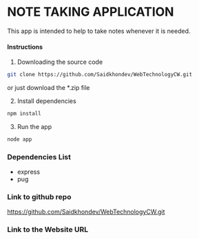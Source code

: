 # NOTE TAKING APPLICATION

This app is intended to help to take notes whenever it is needed.

#### Instructions

1. Downloading the source code

```bash
git clone https://github.com/Saidkhondev/WebTechnologyCW.git
```

or just download the \*.zip file

2. Install dependencies

```bash
npm install
```

3. Run the app

```bash
node app
```

### Dependencies List

- express
- pug

### Link to github repo
https://github.com/Saidkhondev/WebTechnologyCW.git

### Link to the Website URL

